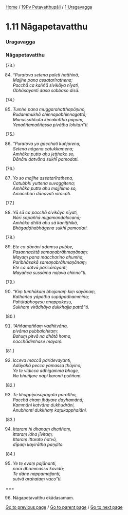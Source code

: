 
[Home](/) / [19Pv Petavatthupāḷi](/tipitaka/19Pv.md) / [1 Uragavagga](/tipitaka/19Pv/1.md)

# 1.11 Nāgapetavatthu

### Uragavagga

### Nāgapetavatthu

(73.)

84. _“Puratova setena paleti hatthinā,_  
_Majjhe pana assatarīrathena;_  
_Pacchā ca kaññā sivikāya nīyati,_  
_Obhāsayantī dasa sabbaso disā._  


(74.)

85. _Tumhe pana muggarahatthapāṇino,_  
_Rudammukhā chinnapabhinnagattā;_  
_Manussabhūtā kimakattha pāpaṃ,_  
_Yenaññamaññassa pivātha lohitan”ti._  


(75.)

86. _“Puratova yo gacchati kuñjarena,_  
_Setena nāgena catukkamena;_  
_Amhāka putto ahu jeṭṭhako so,_  
_Dānāni datvāna sukhī pamodati._  


(76.)

87. _Yo so majjhe assatarīrathena,_  
_Catubbhi yuttena suvaggitena;_  
_Amhāka putto ahu majjhimo so,_  
_Amaccharī dānavatī virocati._  


(77.)

88. _Yā sā ca pacchā sivikāya nīyati,_  
_Nārī sapaññā migamandalocanā;_  
_Amhāka dhītā ahu sā kaniṭṭhikā,_  
_Bhāgaḍḍhabhāgena sukhī pamodati._  


(78.)

89. _Ete ca dānāni adaṃsu pubbe,_  
_Pasannacittā samaṇabrāhmaṇānaṃ;_  
_Mayaṃ pana maccharino ahumha,_  
_Paribhāsakā samaṇabrāhmaṇānaṃ;_  
_Ete ca datvā paricārayanti,_  
_Mayañca sussāma naḷova chinno”ti._  


(79.)

90. _“Kiṃ tumhākaṃ bhojanaṃ kiṃ sayānaṃ,_  
_Kathañca yāpetha supāpadhammino;_  
_Pahūtabhogesu anappakesu,_  
_Sukhaṃ virādhāya dukkhajja pattā”ti._  


(80.)

91. _“Aññamaññaṃ vadhitvāna,_  
_pivāma pubbalohitaṃ;_  
_Bahuṃ pitvā na dhātā homa,_  
_nacchādimhase mayaṃ._  


(81.)

92. _Icceva maccā paridevayanti,_  
_Adāyakā pecca yamassa ṭhāyino;_  
_Ye te vidicca adhigamma bhoge,_  
_Na bhuñjare nāpi karonti puññaṃ._  


(82.)

93. _Te khuppipāsūpagatā parattha,_  
_Pacchā ciraṃ jhāyare ḍayhamānā;_  
_Kammāni katvāna dukhudrāni,_  
_Anubhonti dukkhaṃ kaṭukapphalāni._  


(83.)

94. _Ittaraṃ hi dhanaṃ dhaññaṃ,_  
_ittaraṃ idha jīvitaṃ;_  
_Ittaraṃ ittarato ñatvā,_  
_dīpaṃ kayirātha paṇḍito._  


(84.)

95. _Ye te evaṃ pajānanti,_  
_narā dhammassa kovidā;_  
_Te dāne nappamajjanti,_  
_sutvā arahataṃ vaco”ti._  


===

96. Nāgapetavatthu ekādasamaṃ.



[Go to previous page](/tipitaka/19Pv/1/1.10.md) / [Go to parent page](/tipitaka/19Pv/1.md) / [Go to next page](/tipitaka/19Pv/1/1.12.md)


